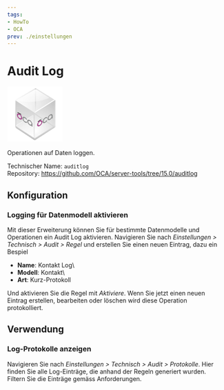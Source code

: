```yaml
---
tags:
- HowTo
- OCA
prev: ./einstellungen
---
```

# Audit Log
![icon_oca_app](assets/icon_oca_app.png)

Operationen auf Daten loggen.

Technischer Name: `auditlog`\
Repository: <https://github.com/OCA/server-tools/tree/15.0/auditlog>

## Konfiguration

### Logging für Datenmodell aktivieren

Mit dieser Erweiterung können Sie für bestimmte Datenmodelle und Operationen ein Audit Log aktivieren. Navigieren Sie nach *Einstellungen > Technisch > Audit > Regel* und erstellen Sie einen neuen Eintrag, dazu ein Bespiel

* **Name**: Kontakt Log\
* **Modell**: Kontakt\
* **Art**: Kurz-Protokoll

Und aktivieren Sie die Regel mit *Aktiviere*. Wenn Sie jetzt einen neuen Eintrag erstellen, bearbeiten oder löschen wird diese Operation protokolliert.

## Verwendung

### Log-Protokolle anzeigen

Navigieren Sie nach *Einstellungen > Technisch > Audit > Protokolle*. Hier finden Sie alle Log-Einträge, die anhand der Regeln generiert wurden. Filtern Sie die Einträge gemäss Anforderungen.